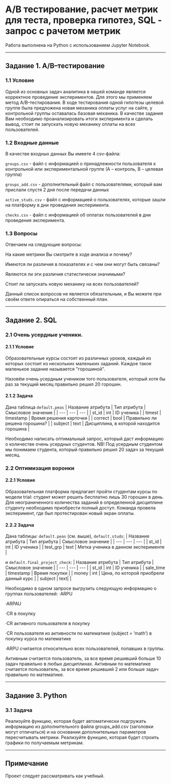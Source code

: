 # A/B тестирование, расчет метрик для теста, проверка гипотез, SQL - запрос с рачетом метрик

Работа выполнена на Python с использованием Jupyter Notebook.

---

## Задание 1. A/B–тестирование
### 1.1 Условие

Одной из основных задач аналитика в нашей команде является корректное проведение экспериментов. Для этого мы применяем метод A/B–тестирования. В ходе тестирования одной гипотезы целевой группе была предложена новая механика оплаты услуг на сайте, у контрольной группы оставалась базовая механика. В качестве задания Вам необходимо проанализировать итоги эксперимента и сделать вывод, стоит ли запускать новую механику оплаты на всех пользователей.

### 1.2 Входные данные

В качестве входных данных Вы имеете 4 csv-файла:

```groups.csv``` - файл с информацией о принадлежности пользователя к контрольной или экспериментальной группе (А – контроль, B – целевая группа)

```groups_add.csv``` - дополнительный файл с пользователями, который вам прислали спустя 2 дня после передачи данных

```active_studs.csv``` - файл с информацией о пользователях, которые зашли на платформу в дни проведения эксперимента.

```checks.csv``` - файл с информацией об оплатах пользователей в дни проведения эксперимента.

### 1.3 Вопросы

Отвечаем на следующие вопросы:

На какие метрики Вы смотрите в ходе анализа и почему?

Имеются ли различия в показателях и с чем они могут быть связаны?

Являются ли эти различия статистически значимыми?

Стоит ли запускать новую механику на всех пользователей?

Данный список вопросов не является обязательным, и Вы можете при своём ответе опираться на собственный план.

---

## Задание 2. SQL

### 2.1 Очень усердные ученики.

#### 2.1.1 Условие

Образовательные курсы состоят из различных уроков, каждый из которых состоит из нескольких маленьких заданий. Каждое такое маленькое задание называется "горошиной".

Назовём очень усердным учеником того пользователя, который хотя бы раз за текущий месяц правильно решил 20 горошин.

#### 2.1.2 Задача

Дана таблица ```default.peas```
| Название атрибута | Тип атрибута | Смысловое значение |
| --- | --- | --- |
| st_id | int | ID ученика |
| timest | timestamp | Время решения карточки |
| correct | bool | Правильно ли решена горошина? |
| subject | text | Дисциплина, в которой находится горошина |

Необходимо написать оптимальный запрос, который даст информацию о количестве очень усердных студентов.
NB! Под усердным студентом мы понимаем студента, который правильно решил 20 задач за текущий месяц.

### 2.2 Оптимизация воронки

#### 2.2.1 Условие

Образовательная платформа предлагает пройти студентам курсы по модели trial: студент может решить бесплатно лишь 30 горошин в день. Для неограниченного количества заданий в определенной дисциплине студенту необходимо приобрести полный доступ. Команда провела эксперимент, где был протестирован новый экран оплаты.

#### 2.2.2 Задача

Дана таблицы: ```default.peas``` (см. выше), ```default.studs```:
| Название атрибута | Тип атрибута | Смысловое значение |
| --- | --- | --- |
| st_id | int | ID ученика |
| test_grp | text | Метка ученика в данном эксперименте |

и ```default.final_project_check```:
| Название атрибута | Тип атрибута | Смысловое значение |
| --- | --- | --- |
| st_id | int | ID ученика |
| sale_time | timestamp | Время покупки |
| money | int | Цена, по которой приобрели данный курс |
| subject | text|  |

Необходимо в одном запросе выгрузить следующую информацию о группах пользователей:
·ARPU

·ARPAU

·CR в покупку

·СR активного пользователя в покупку

·CR пользователя из активности по математике (subject = ’math’) в покупку курса по математике

·ARPU считается относительно всех пользователей, попавших в группы.

Активным считается пользователь, за все время решивший больше 10 задач правильно в любых дисциплинах.
Активным по математике считается пользователь, за все время решивший 2 или больше задач правильно по математике.

---

## Задание 3. Python

### 3.1 Задача

Реализуйте функцию, которая будет автоматически подгружать информацию из дополнительного файла groups_add.csv (заголовки могут отличаться) и на основании дополнительных параметров пересчитывать метрики. 
Реализуйте функцию, которая будет строить графики по получаемым метрикам.

---

## Примечание
Проект следует рассматривать как учебный.
